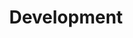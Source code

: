 ---
title: "Development"
layout: category
permalink: /categories/development/
author_profile: true
taxonomy: Development
sidebar:
  nav: "categories"
--- 